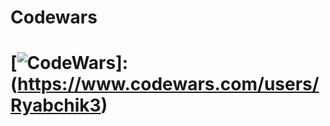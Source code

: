 # Codewars
# [![CodeWars](https://www.codewars.com/users/Ryabchik3/badges/large)]:(https://www.codewars.com/users/Ryabchik3)
